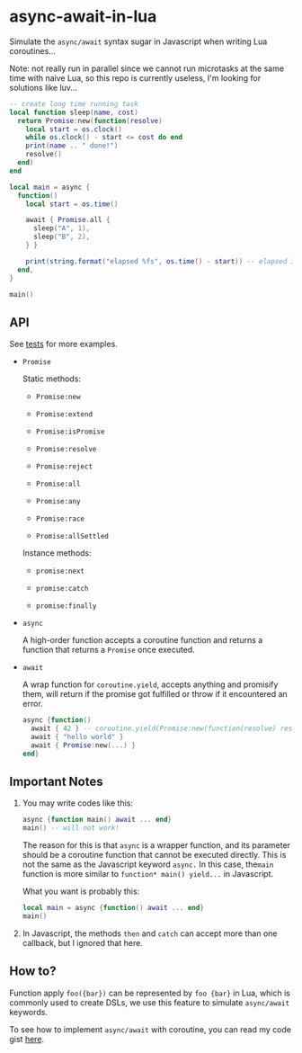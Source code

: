 # async-await-in-lua

Simulate the `async/await` syntax sugar in Javascript when writing Lua coroutines...

Note: not really run in parallel since we cannot run microtasks at the same time with naive Lua, so this repo is currently useless,
I'm looking for solutions like luv...

```lua
-- create long time running task
local function sleep(name, cost)
  return Promise:new(function(resolve)
    local start = os.clock()
    while os.clock() - start <= cost do end
    print(name .. " done!")
    resolve()
  end)
end

local main = async {
  function()
    local start = os.time()

    await { Promise.all {
      sleep("A", 1),
      sleep("B", 2),
    } }

    print(string.format("elapsed %fs", os.time() - start)) -- elapsed 3.000000s, not 2.000000s
  end,
}

main()
```

## API

  See [tests](./tests) for more examples.

+ `Promise`

  Static methods:

  - `Promise:new`

  - `Promise:extend`

  - `Promise:isPromise`

  - `Promise:resolve`

  - `Promise:reject`

  - `Promise:all`

  - `Promise:any`

  - `Promise:race`

  - `Promise:allSettled`

  Instance methods:

  - `promise:next`

  - `promise:catch`

  - `promise:finally`

+ `async`

  A high-order function accepts a coroutine function and returns a function that returns a `Promise` once executed.


+ `await`

  A wrap function for `coroutine.yield`, accepts anything and promisify them, will return if the promise got fulfilled or throw if it encountered an error.

  ```lua
  async {function()
    await { 42 } -- coroutine.yield(Promise:new(function(resolve) resolve(42) end))
    await { "hello world" }
    await { Promise:new(...) }
  end}
  ```

## Important Notes

1. You may write codes like this:

    ```lua
    async {function main() await ... end}
    main() -- will not work!
    ```

    The reason for this is that `async` is a wrapper function, and its parameter should be a coroutine function that cannot be executed directly. This is not the same as the Javascript keyword `async.` In this case, the`main` function is more similar to `function* main() yield...` in Javascript.

    What you want is probably this:

    ```lua
    local main = async {function() await ... end}
    main()
    ```

2. In Javascript, the methods `then` and `catch` can accept more than one callback, but I ignored that here.

## How to?

Function apply `foo({bar})` can be represented by `foo {bar}` in Lua, which is commonly used to create DSLs, we use this feature to simulate `async/await` keywords.

To see how to implement `async/await` with coroutine, you can read my code gist [here](https://gist.github.com/EverSeenTOTOTO/ac0a60de5568be71f6fc80c9e155ac7f).
